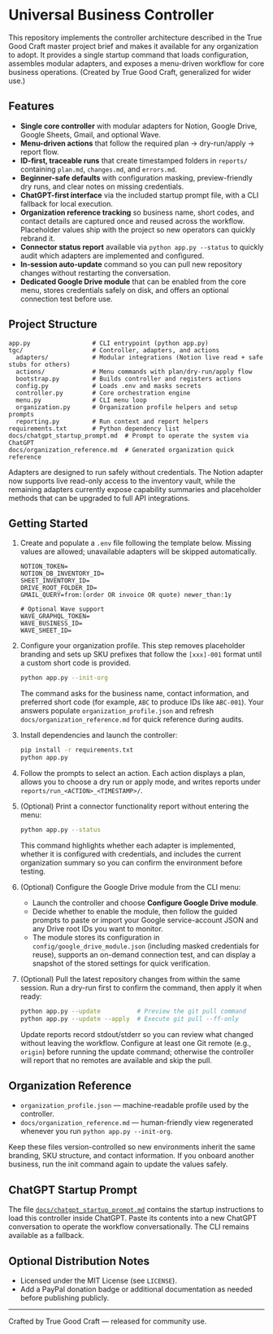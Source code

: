 # Universal Business Controller

This repository implements the controller architecture described in the True Good Craft master project brief and makes it available for any organization to adopt. It provides a single startup command that loads configuration, assembles modular adapters, and exposes a menu-driven workflow for core business operations. (Created by True Good Craft, generalized for wider use.)

## Features

- **Single core controller** with modular adapters for Notion, Google Drive, Google Sheets, Gmail, and optional Wave.
- **Menu-driven actions** that follow the required plan → dry-run/apply → report flow.
- **ID-first, traceable runs** that create timestamped folders in `reports/` containing `plan.md`, `changes.md`, and `errors.md`.
- **Beginner-safe defaults** with configuration masking, preview-friendly dry runs, and clear notes on missing credentials.
- **ChatGPT-first interface** via the included startup prompt file, with a CLI fallback for local execution.
- **Organization reference tracking** so business name, short codes, and contact details are captured once and reused across the workflow. Placeholder values ship with the project so new operators can quickly rebrand it.
- **Connector status report** available via `python app.py --status` to quickly audit which adapters are implemented and configured.
- **In-session auto-update** command so you can pull new repository changes without restarting the conversation.
- **Dedicated Google Drive module** that can be enabled from the core menu, stores credentials safely on disk, and offers an optional connection test before use.

## Project Structure

```
app.py                 # CLI entrypoint (python app.py)
tgc/                   # Controller, adapters, and actions
  adapters/            # Modular integrations (Notion live read + safe stubs for others)
  actions/             # Menu commands with plan/dry-run/apply flow
  bootstrap.py         # Builds controller and registers actions
  config.py            # Loads .env and masks secrets
  controller.py        # Core orchestration engine
  menu.py              # CLI menu loop
  organization.py      # Organization profile helpers and setup prompts
  reporting.py         # Run context and report helpers
requirements.txt       # Python dependency list
docs/chatgpt_startup_prompt.md  # Prompt to operate the system via ChatGPT
docs/organization_reference.md  # Generated organization quick reference
```

Adapters are designed to run safely without credentials. The Notion adapter now supports live read-only access to the inventory vault, while the remaining adapters currently expose capability summaries and placeholder methods that can be upgraded to full API integrations.

## Getting Started

1. Create and populate a `.env` file following the template below. Missing values are allowed; unavailable adapters will be skipped automatically.

   ```env
   NOTION_TOKEN=
   NOTION_DB_INVENTORY_ID=
   SHEET_INVENTORY_ID=
   DRIVE_ROOT_FOLDER_ID=
   GMAIL_QUERY=from:(order OR invoice OR quote) newer_than:1y

   # Optional Wave support
   WAVE_GRAPHQL_TOKEN=
   WAVE_BUSINESS_ID=
   WAVE_SHEET_ID=
   ```

2. Configure your organization profile. This step removes placeholder branding and sets up SKU prefixes that follow the `[xxx]-001` format until a custom short code is provided.

   ```bash
   python app.py --init-org
   ```

   The command asks for the business name, contact information, and preferred short code (for example, `ABC` to produce IDs like `ABC-001`). Your answers populate `organization_profile.json` and refresh `docs/organization_reference.md` for quick reference during audits.

3. Install dependencies and launch the controller:

   ```bash
   pip install -r requirements.txt
   python app.py
   ```

4. Follow the prompts to select an action. Each action displays a plan, allows you to choose a dry run or apply mode, and writes reports under `reports/run_<ACTION>_<TIMESTAMP>/`.

5. (Optional) Print a connector functionality report without entering the menu:

   ```bash
   python app.py --status
   ```

   This command highlights whether each adapter is implemented, whether it is configured with credentials, and includes the current organization summary so you can confirm the environment before testing.

6. (Optional) Configure the Google Drive module from the CLI menu:

   - Launch the controller and choose **Configure Google Drive module**.
   - Decide whether to enable the module, then follow the guided prompts to paste or import your Google service-account JSON and any Drive root IDs you want to monitor.
   - The module stores its configuration in `config/google_drive_module.json` (including masked credentials for reuse), supports an on-demand connection test, and can display a snapshot of the stored settings for quick verification.

7. (Optional) Pull the latest repository changes from within the same session. Run a dry-run first to confirm the command, then apply it when ready:

   ```bash
   python app.py --update          # Preview the git pull command
   python app.py --update --apply  # Execute git pull --ff-only
   ```

   Update reports record stdout/stderr so you can review what changed without leaving the workflow. Configure at least one Git
   remote (e.g., `origin`) before running the update command; otherwise the controller will report that no remotes are available
   and skip the pull.

## Organization Reference

- `organization_profile.json` — machine-readable profile used by the controller.
- `docs/organization_reference.md` — human-friendly view regenerated whenever you run `python app.py --init-org`.

Keep these files version-controlled so new environments inherit the same branding, SKU structure, and contact information. If you onboard another business, run the init command again to update the values safely.

## ChatGPT Startup Prompt

The file [`docs/chatgpt_startup_prompt.md`](docs/chatgpt_startup_prompt.md) contains the startup instructions to load this controller inside ChatGPT. Paste its contents into a new ChatGPT conversation to operate the workflow conversationally. The CLI remains available as a fallback.

## Optional Distribution Notes

- Licensed under the MIT License (see `LICENSE`).
- Add a PayPal donation badge or additional documentation as needed before publishing publicly.

---

Crafted by True Good Craft — released for community use.
